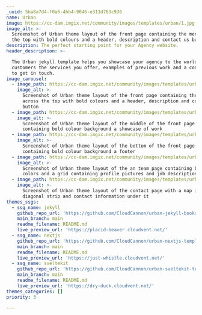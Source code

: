 ```yaml
---
_uuid: 5ba8a7d4-f0a6-4bb4-9046-e311d763c936
name: Urban
image: https://cc-dam.imgix.net/community/images/templates/urban/1.jpg
image_alt: >-
  Screenshot of Urban theme layout of the front page containing the menu across
  the top with bold colours and a header, description and contact us button
description: The perfect starting point for your Agency website.
header_description: >-

  The Urban jekyll template helps you showcase your agency to the world. Show
  customers the services you offer, examples of previous work and a contact page
  to get in touch.
image_carousel:
  - image_path: https://cc-dam.imgix.net/community/images/templates/urban/1.jpg
    image_alt: >-
      Screenshot of Urban theme layout of the front page containing the menu
      across the top with bold colours and a header, description and contact us
      button
  - image_path: https://cc-dam.imgix.net/community/images/templates/urban/2.jpg
    image_alt: >-
      Screenshot of Urban theme layout of the middle of the front page
      containing bold colour background a showcase of work
  - image_path: https://cc-dam.imgix.net/community/images/templates/urban/3.jpg
    image_alt: >-
      Screenshot of Urban theme layout of the bottom of the front page
      containing bold colour background a footer
  - image_path: https://cc-dam.imgix.net/community/images/templates/urban/4.jpg
    image_alt: >-
      Screenshot of Urban theme layout of the an team page containing bold
      colors and a grid containing profile pictures and job descriptions
  - image_path: https://cc-dam.imgix.net/community/images/templates/urban/5.jpg
    image_alt: >-
      Screenshot of Urban theme layout of the contact page with a map in a
      diagonal strip and contact information under it
themes_ssgs:
  - ssg_name: jekyll
    github_repo_url: 'https://github.com/CloudCannon/urban-jekyll-bookshop-template'
    main_branch: main
    readme_filename: README.md
    live_preview_url: 'https://placid-beaver.cloudvent.net/'
  - ssg_name: nextjs
    github_repo_url: 'https://github.com/CloudCannon/urban-nextjs-template'
    main_branch: main
    readme_filename: README.md
    live_preview_url: 'https://just-whistle.cloudvent.net/'
  - ssg_name: sveltekit
    github_repo_url: 'https://github.com/CloudCannon/urban-sveltekit-template'
    main_branch: main
    readme_filename: README.md
    live_preview_url: 'https://dry-duck.cloudvent.net/'
themes_categories: []
priority: 3

---
```


